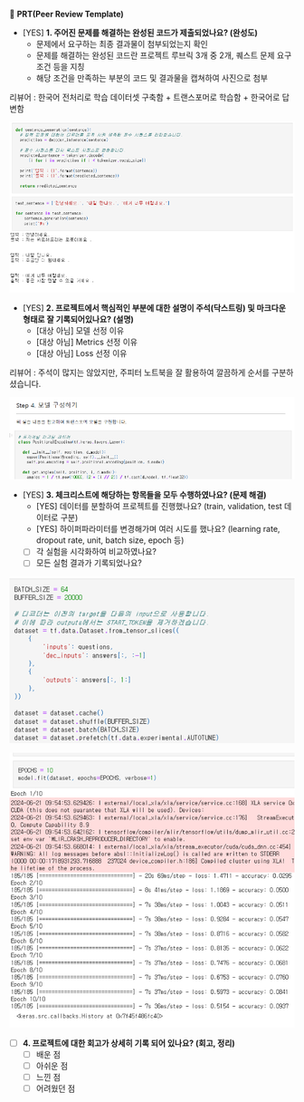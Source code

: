 🔑 **PRT(Peer Review Template)**

- [YES]  **1. 주어진 문제를 해결하는 완성된 코드가 제출되었나요? (완성도)**
    - 문제에서 요구하는 최종 결과물이 첨부되었는지 확인
    - 문제를 해결하는 완성된 코드란 프로젝트 루브릭 3개 중 2개, 
    퀘스트 문제 요구조건 등을 지칭
    - 해당 조건을 만족하는 부분의 코드 및 결과물을 캡쳐하여 사진으로 첨부

리뷰어 : 한국어 전처리로 학습 데이터셋 구축함 + 트랜스포머로 학습함 + 한국어로 답변함 

![](1.png)


- [YES]  **2. 프로젝트에서 핵심적인 부분에 대한 설명이 주석(닥스트링) 및 마크다운 형태로 잘 기록되어있나요? (설명)**
    - [대상 아님]  모델 선정 이유
    - [대상 아님]  Metrics 선정 이유
    - [대상 아님]  Loss 선정 이유

리뷰어 : 주석이 많지는 않았지만, 주피터 노트북을 잘 활용하여 깔끔하게 순서를 구분하셨습니다.

![](2.png)


- [YES]  **3. 체크리스트에 해당하는 항목들을 모두 수행하였나요? (문제 해결)**
    - [YES]  데이터를 분할하여 프로젝트를 진행했나요? (train, validation, test 데이터로 구분)
    - [YES]  하이퍼파라미터를 변경해가며 여러 시도를 했나요? (learning rate, dropout rate, unit, batch size, epoch 등)
    - [ ]  각 실험을 시각화하여 비교하였나요?
    - [ ]  모든 실험 결과가 기록되었나요?

![](3.png)

![](4.png)

- [ ]  **4. 프로젝트에 대한 회고가 상세히 기록 되어 있나요? (회고, 정리)**
    - [ ]  배운 점
    - [ ]  아쉬운 점
    - [ ]  느낀 점
    - [ ]  어려웠던 점
